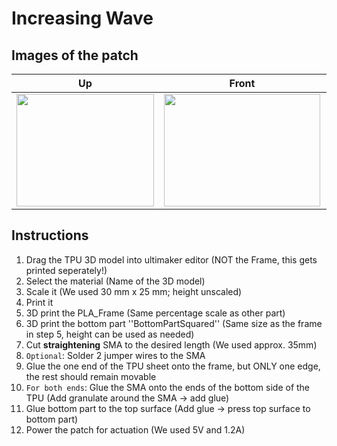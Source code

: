 # Increasing Wave
## Images of the patch

Up            |  Front |   Whole | Actuated
:-------------------------:|:-------------------------:|:-------------------------:|:-------------------------:
<img src="https://user-images.githubusercontent.com/82590951/193464786-b5269fcd-2f33-49f7-96e8-6bc5d68ce39a.png" width="220" height="180" />|<img src="https://user-images.githubusercontent.com/82590951/193464791-7bbf6854-2f7e-4daa-973e-3bc074818a71.png" width="250" height="180" />|<img src="https://user-images.githubusercontent.com/82590951/193464846-f72bd4e3-2f18-4784-85e7-273dec4e4023.png" width="250" height="180" />|<img src="https://user-images.githubusercontent.com/82590951/193464850-f85be135-6f93-43b4-8c48-f3d9520f840b.png" width="250" height="180" />

## Instructions

1. Drag the TPU 3D model into ultimaker editor (NOT the Frame, this gets printed seperately!)
2. Select the material (Name of the 3D model)
3. Scale it (We used 30 mm x 25 mm; height unscaled)
4. Print it
5. 3D print the PLA_Frame (Same percentage scale as other part)
6. 3D print the bottom part ''BottomPartSquared'' (Same size as the frame in step 5, height can be used as needed)
7. Cut **straightening** SMA to the desired length (We used approx. 35mm)
8. `Optional`: Solder 2 jumper wires to the SMA
9. Glue the one end of the TPU sheet onto the frame, but ONLY one edge, the rest should remain movable
10. `For both ends`: Glue the SMA onto the ends of the bottom side of the TPU (Add granulate around the SMA &#8594; add glue)
11. Glue bottom part to the top surface (Add glue → press top surface to bottom part)
12. Power the patch for actuation (We used 5V and 1.2A)
